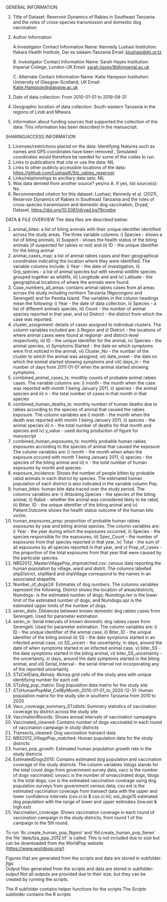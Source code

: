 GENERAL INFORMATION
1. Title of Dataset: Reservoir Dynamics of Rabies in Southeast Tanzania and the roles of cross-species transmission and domestic dog vaccination

2. Author Information

	A.Investigator Contact Information                                                                                                                                                    Name: Kennedy Lushasi
	     Institution: Ifakara Health Institute, Dar es salaam-Tanzania
	     Email: klushasi@ihi.or.tz

	B.  Investigator Contact Information                                                                                                                                           	      Name: Sarah Hayes
             Institution:  Imperial College, London-UK
	     Email: sarah.hayes16@imperial.ac.uk

	C. Alternate Contact Information                                                                                                                                                     Name: Katie Hampson
	    Institution: University of Glasgow-Scotland, UK
	    Email: Katie.Hampson@glasgow.ac.uk
		
3. Date of data collection: From 2010-01-01 to 2019-08-31
4. Geographic location of data collection: South-eastern Tanzania in the regions of Lindi and Mtwara 
5. Information about funding sources that supported the collection of the data: This information has been described in the manuscript.

SHARING/ACCESS INFORMATION
1. Licenses/restrictions placed on the data: Identifying features such as names and GPS coordinates have been removed , Simulated coordinates would therefore be needed for some of the codes to run.
2. Links to publications that cite or use the data: NIL
3. Links to other publicly accessible locations of the data: https://github.com/LushasiK/Stz_rabies_reservoir
4. Links/relationships to ancillary data sets: NIL
5. Was data derived from another source? yes/no
	A. If yes, list source(s):  No.
6. Recommended citation for this dataset: Lushasi, Kennedy et al. (2021), Reservoir Dynamics of Rabies in Southeast Tanzania and the roles of cross-species transmission and domestic dog vaccination, Dryad, Dataset, https://doi.org/10.5061/dryad.bg79cnpbg

DATA & FILE OVERVIEW
The data files are described below:
1.	animal_bites: a list of biting animals with their unique identifier identified across the study areas. The three variable columns: i) Species - shows a list of biting animals, ii) Suspect - shows the health status of the biting animals (if suspected for rabies or not) and iii) ID - the unique identifier for the biting animal
2.	animal_cases_map: a list of animal rabies cases and their geographical coordinates indicating the location where they were identified. The variable columns include: i) Year - the date of investigation, ii) Grp_species - a list of animal species but with several wildlife species grouped together as wildlife, iii) Longitude and and iv)  Latitude - the geographical locations of where the animals were found.
3.	Case_numbers_all_areas: contains animal rabies cases from all areas across the study including northern Tanzania (Ngorongoro and Serengeti) and for Pemba Island. The variables in the column headings mean the following:  i) Year - the date of data collection, ii) Species - a list of different animals species, iii) Count - the number of animal species reported in that year, and iv) District - the district from which the case was reported.
4.	cluster_assignment: details of cases assigned to individual clusters. The column variables included are: i) Region and ii) District - the locations of where animal cases were found at regional- and district-level respectively, iii) ID - the unique identifier for the animal, iv) Species - the animal species, v) Symptoms.Started - the date on which symptoms were first noticed in the animal, vi) Cluster_No - the number of the cluster to which the animal was assigned, vii) date_onset - the date on which the animal started showing symptoms and viii) days_in - the number of days from 2011-01-01 when the animal started showing symptoms.
5.	combined_animal_cases_ts: monthly counts of probable animal rabies cases. The variable columns are: i) month - the month when the case was reported with month 1 being January 2011, ii) species - the animal species and iii) n - the total number of cases in that month in that species 
6.	combined_human_deaths_ts: monthly number of human deaths due to rabies according to the species of animal that caused the rabies exposure. The column variables are i) month - the month when the death was reported with month 1 being January 2011, ii) species - the animal species iii) n - the total number of deaths for that month and species and iv) y_value - used during production of figure for manuscript
7.	combined_human_exposures_ts: monthly probable human rabies exposures according to the species of animal that caused the exposure. The column variables are: i) month - the month when when the exposure occured with month 1 being January 2011, ii) species - the species of the biting animal and iii) n - the total number of human exposures by month and species.
8.	exposure_incidence: Shows the number of people bitten by probable rabid animals in each district by species. The estimated  human population of each district is also indicated in the variable column Pop.
9.	human_bites:  human bite data traced over the study period. The columns variables are: i) Attacking.Species - the species of the biting animal, ii) Rabid - whether the animal was considered likely to be rabid, iii) Bitter. ID - the unique identifier of the biting animal and iv) Patient.Outcome shows the health status outcome of the human bite victim. 
10.	human_exposures_prop: proportion of probable human rabies exposures by year and biting animal species. The column variables are: i) Year - the year during which the exposures occurred, ii) Species - the species responsible for the exposures, iii) Spec_Count - the number of exposures from that species reported in that year, iv) Total - the sum of all exposures by all species reported in that year, and v) Prop_of_cases - the proportion of the total exposures from that year that were caused by the particular species.
11.	NBS2012_MasterVillagePop_shpmatched.csv: census data reporting the human population by village, ward and distrit. The columns labelled shpDistrict, shpWard and shpVillage correspond to the names in an associated shapefile.
12.	Number_of_dogs24: Estimates of dog numbers. The columns variables represent the following; District shows the location of areas/districts; Numdogs- is the estimated number of dogs; Numdogs.lwr is the lower limit of the estimated number of dogs; and Numdogs.upr is the estimated upper limits of the number of dogs.
13.	seren_dists: Distances between known domestic dog rabies cases from Serengeti. Used for parameter estimation
14.	seren_si: Serial intervals of known domestic dog rabies cases from Serengeti. Used for parameter estimation. The column variables are: i) ID - the unique identifier of the animal case, ii) Biter_ID - the unique identifier of the biting animal iii) SS - the date symptoms started in an infected animal case, iv) SS_uncert - the uncertainty, in days, around the date of when symptoms started in an infected animal case, v) biter_SS - the date symptoms started  in the biting animal, vi) biter_SS_uncertainty - the uncertainty, in days, around the date symptoms started in the biting animal, and vii) Serial_Interval - the serial interval not incorporating any of the reported uncertainty.
15.	STzCellData_4kmsq: 4kmsq grid cells of the study area with unique identifying number for each cell
16.	STzdog_pop_matrix: Dog population data matrix for the study site
17.	STzHumanPopMat_CellByMonth_2010-01-01_to_2020-12-31: Human population matrix for the study site in southern Tanzania from 2010 to 2020
18.	Vacc_coverage_summary_STzdists: Summary statistics of vaccination coverage by district across the study site
19.	VaccinationRounds: Shows annual intervals of vaccination campaigns
20.	Vaccinated_cleaned: Contains number of dogs vaccinated in each round of vaccination campaign in study districts
21.	Transects_cleaned: Dog vaccination transect data
22.	NBS2012_VillagePop_matched: Human population data for the study districts
23.	human_pop_growth: Estimated human population growth rate in the study districts
24.	EstimatedDogs2015: Contains estimated dog population and vaccination coverage of the study districts. The column variables Vdogs stands for the total count dogs from government survey data; vacc is the number of dogs vaccinated; unvacc is the number of unvaccinated dogs, tdogs is the total dogs, cov is the estimated vaccination coverage using dog population surveys from government census data; cov.est is the estimated vaccination coverage from transect data with the upper and lower confidence intervels (cov.ci.lo $ cov.ci.hi); est_dogs15 estimated dog population with the range of lower and upper estimates (low.est & high.est)
25.	Vaccination_coverage: Shows vaccination coverage in each round of vaccination campaign in the study districts, from round 1 of the campaign to the 5th round.


To run '6c.create_human_pop_Ngoro' and '6d.create_human_pop_Seren' the file 'data/tza_ppp_2012.tif' is called. This is not included due to size but can be downloaded from the WorldPop website (https://www.worldpop.org/)

Figures that are generated from the scripts and data are stored in subfolder: *figs*                                                                        
Output files generated from the scripts and data are stored in subfolder: *output*
Not all outputs are provided due to their size, but they can be created by running the scripts. 

The *R* subfolder contains helper functions for the scripts
The *Scripts* subfolder contains the R scripts


